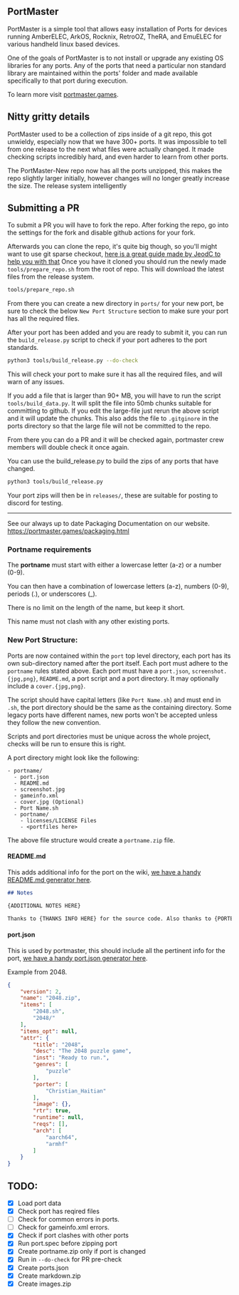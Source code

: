 ## PortMaster

PortMaster is a simple tool that allows easy installation of Ports for devices running AmberELEC, ArkOS, Rocknix, RetroOZ, TheRA, and EmuELEC for various handheld linux based devices. 

One of the goals of PortMaster is to not install or upgrade any existing OS libraries for any ports. Any of the ports that need a particular non standard library are maintained within the ports' folder and made available specifically to that port during execution.

To learn more visit [portmaster.games](https://portmaster.games/).


## Nitty gritty details

PortMaster used to be a collection of zips inside of a git repo, this got unwieldy, especially now that we have 300+ ports. It was impossible to tell from one release to the next what files were actually changed. It made checking scripts incredibly hard, and even harder to learn from other ports.

The PortMaster-New repo now has all the ports unzipped, this makes the repo slightly larger initially, however changes will no longer greatly increase the size. The release system intelligently 

## Submitting a PR

To submit a PR you will have to fork the repo. After forking the repo, go into the settings for the fork and disable github actions for your fork.

Afterwards you can clone the repo, it's quite big though, so you'll might want to use git sparse checkout, [here is a great guide made by JeodC to help you with that](https://gist.github.com/JeodC/7a51211ad94ad6084d14042d80a62549)
 Once you have it cloned you should run the newly made `tools/prepare_repo.sh` from the root of repo. This will download the latest files from the release system.
 
```bash
tools/prepare_repo.sh
```

From there you can create a new directory in `ports/` for your new port, be sure to check the below `New Port Structure` section to make sure your port has all the required files.

After your port has been added and you are ready to submit it, you can run the `build_release.py` script to check if your port adheres to the port standards.

```bash
python3 tools/build_release.py --do-check
```

This will check your port to make sure it has all the required files, and will warn of any issues.

If you add a file that is larger than 90+ MB, you will have to run the script `tools/build_data.py`. It will split the file into 50mb chunks suitable for committing to github. If you edit the large-file just rerun the above script and it will update the chunks. This also adds the file to `.gitginore` in the ports directory so that the large file will not be committed to the repo.

From there you can do a PR and it will be checked again, portmaster crew members will double check it once again.

You can use the build_release.py to build the zips of any ports that have changed.

```bash
python3 tools/build_release.py
```

Your port zips will then be in `releases/`, these are suitable for posting to discord for testing.

---------------------------------------------

See our always up to date Packaging Documentation on our website. https://portmaster.games/packaging.html

### Portname requirements

The **portname** must start with either a lowercase letter (a-z) or a number (0-9).

You can then have a combination of lowercase letters (a-z), numbers (0-9), periods (.), or underscores (\_).

There is no limit on the length of the name, but keep it short.

This name must not clash with any other existing ports.

### New Port Structure:

Ports are now contained within the `port` top level directory, each port has its own sub-directory named after the port itself. Each port must adhere to the `portname` rules stated above. Each port must have a `port.json`, `screenshot.{jpg,png}`, `README.md`, a port script and a port directory. It may optionally include a `cover.{jpg,png}`.

The script should have capital letters (like `Port Name.sh`) and must end in `.sh`, the port directory should be the same as the containing directory. Some legacy ports have different names, new ports won't be accepted unless they follow the new convention.

Scripts and port directories must be unique across the whole project, checks will be run to ensure this is right.

A port directory might look like the following:

```
- portname/
  - port.json
  - README.md
  - screenshot.jpg
  - gameinfo.xml
  - cover.jpg (Optional)
  - Port Name.sh
  - portname/
    - licenses/LICENSE Files
    - <portfiles here>
```

The above file structure would create a `portname.zip` file.

#### README.md

This adds additional info for the port on the wiki, [we have a handy README.md generator here](http://portmaster.games/port-markdown.html).

```markdown
## Notes

{ADDITIONAL NOTES HERE}

Thanks to {THANKS INFO HERE} for the source code. Also thanks to {PORTER NAME} for the packaging for portmaster.

```

#### port.json

This is used by portmaster, this should include all the pertinent info for the port, [we have a handy port.json generator here](http://portmaster.games/port-json.html).

Example from 2048.

```json
{
    "version": 2,
    "name": "2048.zip",
    "items": [
        "2048.sh",
        "2048/"
    ],
    "items_opt": null,
    "attr": {
        "title": "2048",
        "desc": "The 2048 puzzle game",
        "inst": "Ready to run.",
        "genres": [
            "puzzle"
        ],
        "porter": [
            "Christian_Haitian"
        ],
        "image": {},
        "rtr": true,
        "runtime": null,
        "reqs": [],
        "arch": [
            "aarch64",
            "armhf"
        ]
    }
}
```


## TODO:

- [x] Load port data
- [x] Check port has reqired files
- [ ] Check for common errors in ports.
- [ ] Check for gameinfo.xml errors.
- [x] Check if port clashes with other ports
- [x] Run port.spec before zipping port
- [x] Create portname.zip only if port is changed
- [x] Run in `--do-check` for PR pre-check
- [x] Create ports.json
- [x] Create markdown.zip
- [x] Create images.zip
